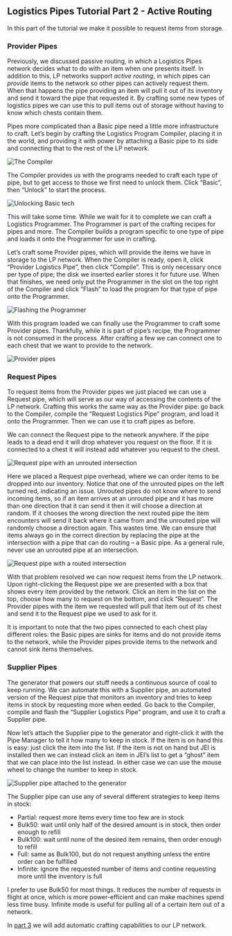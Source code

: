 <!---
title: Active Routing
icon: minecraft:diamond
--->
## Logistics Pipes Tutorial Part 2 - Active Routing

In this part of the tutorial we make it possible to request items from storage.

### Provider Pipes

Previously, we discussed passive routing, in which a Logistics Pipes network 
decides what to do with an item when one presents itself. In addition to this, 
LP networks support _active routing_, in which pipes can _provide_ items to the 
network so other pipes can actively request them. When that happens the pipe 
providing an item will pull it out of its inventory and send it toward the 
pipe that requested it. By crafting some new types of logistics pipes we can 
use this to pull items out of storage without having to know which chests 
contain them.

Pipes more complicated than a Basic pipe need a little more infrastructure 
to craft. Let’s begin by crafting the Logistics Program Compiler, placing 
it in the world, and providing it with power by attaching a Basic pipe to 
its side and connecting that to the rest of the LP network.

![The Compiler](image://02-01-compiler.png)

The Compiler provides us with the programs needed to craft each type of 
pipe, but to get access to those we first need to unlock them. Click “Basic”, 
then “Unlock” to start the process.

![Unlocking Basic tech](image://02-02-basic.png)

This will take some time. While we wait for it to complete we can craft a 
Logistics Programmer. The Programmer is part of the crafting recipes for 
pipes and more. The Compiler builds a program specific to one type of pipe 
and loads it onto the Programmer for use in crafting.

Let’s craft some Provider pipes, which will provide the items we have in 
storage to the LP network. When the Compiler is ready, open it, click 
“Provider Logistics Pipe”, then click “Compile”. This is only necessary 
once per type of pipe; the disk we inserted earlier stores it for future 
use. When that finishes, we need only put the Programmer in the slot on 
the top right of the Compiler and click “Flash” to load the program for 
that type of pipe onto the Programmer.

![Flashing the Programmer](image://02-03-flashing.png)

With this program loaded we can finally use the Programmer to craft some 
Provider pipes. Thankfully, while it is part of pipe’s recipe, the Programmer 
is not consumed in the process. After crafting a few we can connect one to 
each chest that we want to provide to the network.

![Provider pipes](image://02-04-provider-pipes.png)

### Request Pipes

To request items from the Provider pipes we just placed we can use a Request 
pipe, which will serve as our way of accessing the contents of the LP network. 
Crafting this works the same way as the Provider pipe: go back to the Compiler, 
compile the “Request Logistics Pipe” program, and load it onto the Programmer. 
Then we can use it to craft pipes as before.

We can connect the Request pipe to the network anywhere. If the pipe leads to 
a dead end it will drop whatever you request on the floor. If it is connected 
to a chest it will instead add whatever you request to the chest.

![Request pipe with an unrouted intersection](image://02-05-request-pipe-err.png)

Here we placed a Request pipe overhead, where we can order items to be dropped 
into our inventory. Notice that one of the unrouted pipes on the left turned 
red, indicating an issue. Unrouted pipes do not know where to send incoming 
items, so if an item arrives at an unrouted pipe and it has more than one 
direction that it can send it then it will choose a direction at random. If 
it chooses the wrong direction the next routed pipe the item encounters will 
send it back where it came from and the unrouted pipe will randomly choose a 
direction again. This wastes time. We can ensure that items always go in the 
correct direction by replacing the pipe at the intersection with a pipe that 
can do routing – a Basic pipe. As a general rule, never use an unrouted pipe 
at an intersection.

![Request pipe with a routed intersection](image://02-06-request-pipe-fixed.png)

With that problem resolved we can now request items from the LP network. Upon 
right-clicking the Request pipe we are presented with a box that shows every 
item provided by the network. Click an item in the list on the top, choose how 
many to request on the bottom, and click “Request”. The Provider pipes with the 
item we requested will pull that item out of its chest and send it to the Request 
pipe we used to ask for it.

It is important to note that the two pipes connected to each chest play different 
roles: the Basic pipes are sinks for items and do not provide items to the network, 
while the Provider pipes provide items to the network and cannot sink items themselves.

### Supplier Pipes

The generator that powers our stuff needs a continuous source of coal to keep running. 
We can automate this with a Supplier pipe, an automated version of the Request 
pipe that monitors an inventory and tries to keep items in stock by requesting 
more when eeded. Go back to the Compiler, compile and flash the “Supplier 
Logistics Pipe” program, and use it to craft a Supplier pipe.

Now let’s attach the Supplier pipe to the generator and right-click it with 
the Pipe Manager to tell it how many to keep in stock. If the item is on hand 
this is easy: just click the item into the list. If the item is not on hand but 
JEI is installed then we can instead click an item in JEI’s list to get a 
“ghost” item that we can place into the list instead. In either case we can 
use the mouse wheel to change the number to keep in stock.

![Supplier pipe attached to the generator](image://02-07-supplier-pipe.png)

The Supplier pipe can use any of several different strategies to keep items in stock:

 - Partial: request more items every time too few are in stock
 - Bulk50: wait until only half of the desired amount is in stock, then order enough 
to refill
 - Bulk100: wait until none of the desired item remains, then order enough to refill
 - Full: same as Bulk100, but do not request anything unless the entire order can 
be fulfilled
 - Infinite: ignore the requested number of items and contine requesting more until 
the inventory is full

I prefer to use Bulk50 for most things. It reduces the number of requests in 
flight at once, which is more power-efficient and can make machines spend less 
time busy. Infinite mode is useful for pulling all of a certain item out of a network.

In [part 3](page://dev_zero_guides/crafting.md) we will add automatic crafting 
capabilities to our LP network.

